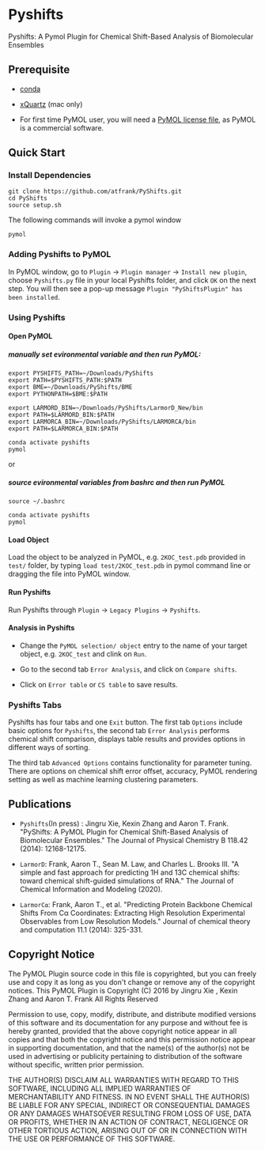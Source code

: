 
# Pyshifts
Pyshifts: A Pymol Plugin for Chemical Shift-Based Analysis of Biomolecular Ensembles

## Prerequisite
* [conda](https://docs.conda.io/projects/conda/en/latest/user-guide/install/)

* [xQuartz](https://www.xquartz.org) (mac only)

* For first time PyMOL user, you will need a [PyMOL license file](https://pymol.org/2/buy.html?q=buy), as PyMOL is a commercial software.

## Quick Start

### Install Dependencies

```
git clone https://github.com/atfrank/PyShifts.git
cd PyShifts
source setup.sh
```
The following commands will invoke a pymol window
```
pymol
```

### Adding Pyshifts to PyMOL

In PyMOL window, go to `Plugin` -> `Plugin manager` -> `Install new plugin`, choose `Pyshifts.py` file in your local Pyshifts folder, and click `OK` on the next step. You will then see a pop-up message `Plugin "PyShiftsPlugin" has been installed`.


### Using Pyshifts

#### Open PyMOL
##### manually set evironmental variable and then run PyMOL:
```
export PYSHIFTS_PATH=~/Downloads/PyShifts
export PATH=$PYSHIFTS_PATH:$PATH
export BME=~/Downloads/PyShifts/BME
export PYTHONPATH=$BME:$PATH

export LARMORD_BIN=~/Downloads/PyShifts/LarmorD_New/bin
export PATH=$LARMORD_BIN:$PATH
export LARMORCA_BIN=~/Downloads/PyShifts/LARMORCA/bin
export PATH=$LARMORCA_BIN:$PATH

conda activate pyshifts
pymol
```
or

##### source evironmental variables from bashrc and then run PyMOL  
```
source ~/.bashrc

conda activate pyshifts
pymol
```

#### Load Object
Load the object to be analyzed in PyMOL, e.g. `2KOC_test.pdb` provided in `test/` folder, by typing `load test/2KOC_test.pdb` in pymol command line or dragging the file into PyMOL window.

#### Run Pyshifts
Run Pyshifts through `Plugin` -> `Legacy Plugins` ->   `Pyshifts`.


#### Analysis in Pyshifts
- Change the `PyMOL selection/ object` entry to the name of your target object, e.g. `2KOC_test` and clink on `Run`.

- Go to the second tab `Error Analysis`, and click on `Compare shifts`.

- Click on `Error table` or  `CS table` to save results.


### Pyshifts Tabs

Pyshifts has four tabs and one `Exit` button. The first tab `Options` include basic options for `Pyshifts`, the second tab `Error Analysis` performs chemical shift comparison, displays table results and provides options in different ways of sorting.

The third tab `Advanced Options` contains functionality for parameter tuning. There are options on chemical shift error offset, accuracy, PyMOL rendering setting as well as machine learning clustering parameters.


## Publications

* `Pyshifts`(In press) : Jingru Xie, Kexin Zhang and Aaron T. Frank. "PyShifts: A PyMOL Plugin for Chemical Shift-Based Analysis of Biomolecular Ensembles." The Journal of Physical Chemistry B 118.42 (2014): 12168-12175.

* `LarmorD`: Frank, Aaron T., Sean M. Law, and Charles L. Brooks III. "A simple and fast approach for predicting 1H and 13C chemical shifts: toward chemical shift-guided simulations of RNA." The Journal of Chemical Information and Modeling (2020).

* `LarmorC⍺`: Frank, Aaron T., et al. "Predicting Protein Backbone Chemical Shifts From Cα Coordinates: Extracting High Resolution Experimental Observables from Low Resolution Models." Journal of chemical theory and computation 11.1 (2014): 325-331.



## Copyright Notice

The PyMOL Plugin source code in this file is copyrighted, but you can
freely use and copy it as long as you don't change or remove any of
the copyright notices.
                      This PyMOL Plugin is Copyright (C) 2016 by
           Jingru Xie <jingrux at umich dot edu>, Kexin Zhang <kexin at umich dot edu> and Aaron T. Frank <afrankz at umich dot edu>
                              All Rights Reserved

Permission to use, copy, modify, distribute, and distribute modified
versions of this software and its documentation for any purpose and
without fee is hereby granted, provided that the above copyright
notice appear in all copies and that both the copyright notice and
this permission notice appear in supporting documentation, and that
the name(s) of the author(s) not be used in advertising or publicity
pertaining to distribution of the software without specific, written
prior permission.

THE AUTHOR(S) DISCLAIM ALL WARRANTIES WITH REGARD TO THIS SOFTWARE,
INCLUDING ALL IMPLIED WARRANTIES OF MERCHANTABILITY AND FITNESS.  IN
NO EVENT SHALL THE AUTHOR(S) BE LIABLE FOR ANY SPECIAL, INDIRECT OR
CONSEQUENTIAL DAMAGES OR ANY DAMAGES WHATSOEVER RESULTING FROM LOSS OF
USE, DATA OR PROFITS, WHETHER IN AN ACTION OF CONTRACT, NEGLIGENCE OR
OTHER TORTIOUS ACTION, ARISING OUT OF OR IN CONNECTION WITH THE USE OR
PERFORMANCE OF THIS SOFTWARE.
